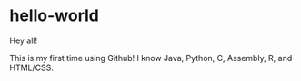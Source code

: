 # hello-world
Hey all!

This is my first time using Github!
I know Java, Python, C, Assembly, R, and HTML/CSS.
